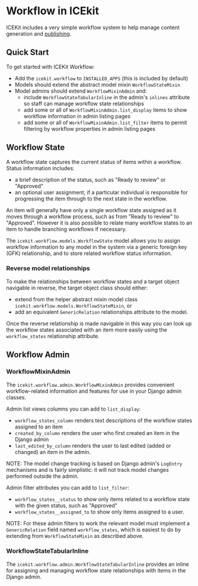 # Workflow in ICEkit

ICEKit includes a very simple workflow system to help manage content generation
and [publishing][].


## Quick Start

To get started with ICEKit Workflow:

 * Add the `icekit.workflow` to `INSTALLED_APPS` (this is included by default)
 * Models should extend the abstract model mixin `WorkflowStateMixin`
 * Model admins should extend `WorkflowMixinAdmin` and:
   * include `WorkflowStateTabularInline` in the admin's `inlines` attribute
     so staff can manage workflow state relationships
   * add some or all of `WorkflowMixinAdmin.list_display` items to show
     workflow information in admin listing pages
   * add some or all of `WorkflowMixinAdmin.list_filter` items to permit
     filtering by workflow properties in admin listing pages


## Workflow State

A workflow state captures the current status of items within a workflow. Status
information includes:

 * a brief description of the status, such as "Ready to review" or "Approved"
 * an optional user assignment, if a particular individual is responsible for
   progressing the item through to the next state in the workflow.

An item will generally have only a single workflow state assigned as it moves
through a workflow process, such as from "Ready to review" to "Approved".
However it is also possible to relate many workflow states to an item to handle
branching workflows if necessary.

The `icekit.workflow.models.WorkflowState` model allows you to assign workflow
information to any model in the system via a generic foreign key (GFK)
relationship, and to store related workflow status information.

### Reverse model relationships

To make the relationships between workflow states and a target object navigable
in reverse, the target object class should either:

 * extend from the helper abstract mixin model class
   `icekit.workflow.models.WorkflowStateMixin`, or
 * add an equivalent `GenericRelation` relationships attribute to the model.

Once the reverse relationship is made navigable in this way you can look up the
workflow states associated with an item more easily using the `workflow_states`
relationship attribute.


## Workflow Admin

### WorkflowMixinAdmin

The `icekit.workflow.admin.WorkflowMixinAdmin` provides convenient workflow-related
information and features for use in your Django admin classes.

Admin list views columns you can add to `list_display`:

 * `workflow_states_column` renders text descriptions of the workflow states assigned
   to an item
 * `created_by_column` renders the user who first created an item in the Django admin
 * `last_edited_by_column` renders the user to last edited (added or changed) an
   item in the admin.

NOTE: The model change tracking is based on Django admin's `LogEntry`
mechanisms and is fairly simplistic: it will not track model changes performed
outside the admin.

Admin filter attributes you can add to `list_filter`:

 * `workflow_states__status` to show only items related to a workflow state with
   the given status, such as "Approved"
 * `workflow_states__assigned_to` to show only items assigned to a user.

NOTE: For these admin filters to work the relevant model must implement a
`GenericRelation` field named `workflow_states`, which is easiest to do by
extending from `WorkflowStateMixin` as described above.

### WorkflowStateTabularInline

The `icekit.workflow.admin.WorkflowStateTabularInline` provides an inline for
assigning and managing workflow state relationships with items in the Django admin.


[publishing]: publishing.md
